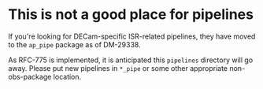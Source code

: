 # This is not a good place for pipelines

If you're looking for DECam-specific ISR-related pipelines,
they have moved to the `ap_pipe` package as of DM-29338.

As RFC-775 is implemented, it is anticipated this `pipelines` directory
will go away. Please put new pipelines in `*_pipe` or some other appropriate
non-obs-package location.
